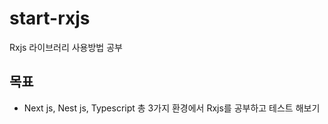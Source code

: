 # start-rxjs

Rxjs 라이브러리 사용방법 공부

## 목표

- Next js, Nest js, Typescript 총 3가지 환경에서 Rxjs를 공부하고 테스트 해보기
